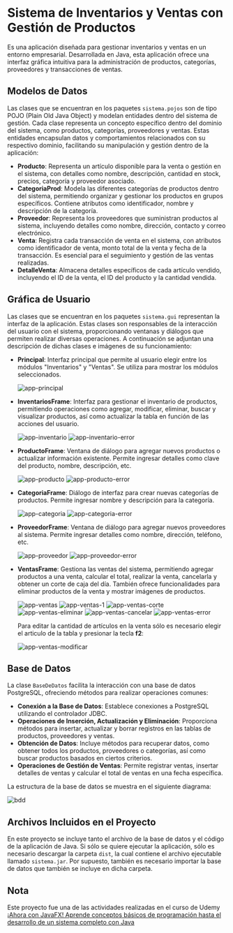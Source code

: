# Sistema de Inventarios y Ventas con Gestión de Productos
Es una aplicación diseñada para gestionar inventarios y ventas en un entorno empresarial. Desarrollada en Java, esta aplicación ofrece una interfaz gráfica intuitiva para la administración de productos, categorías, proveedores y transacciones de ventas.

## Modelos de Datos

Las clases que se encuentran en los paquetes `sistema.pojos` son de tipo POJO (Plain Old Java Object) y modelan entidades dentro del sistema de gestión. Cada clase representa un concepto específico dentro del dominio del sistema, como productos, categorías, proveedores y ventas. Estas entidades encapsulan datos y comportamientos relacionados con su respectivo dominio, facilitando su manipulación y gestión dentro de la aplicación:

- **Producto**: Representa un artículo disponible para la venta o gestión en el sistema, con detalles como nombre, descripción, cantidad en stock, precios, categoría y proveedor asociado.
- **CategoriaProd**: Modela las diferentes categorías de productos dentro del sistema, permitiendo organizar y gestionar los productos en grupos específicos. Contiene atributos como identificador, nombre y descripción de la categoría.
- **Proveedor**: Representa los proveedores que suministran productos al sistema, incluyendo detalles como nombre, dirección, contacto y correo electrónico.
- **Venta**: Registra cada transacción de venta en el sistema, con atributos como identificador de venta, monto total de la venta y fecha de la transacción. Es esencial para el seguimiento y gestión de las ventas realizadas.
- **DetalleVenta**: Almacena detalles específicos de cada artículo vendido, incluyendo el ID de la venta, el ID del producto y la cantidad vendida.

## Gráfica de Usuario

Las clases que se encuentran en los paquetes `sistema.gui` representan la interfaz de la aplicación. Estas clases son responsables de la interacción del usuario con el sistema, proporcionando ventanas y diálogos que permiten realizar diversas operaciones. A continuación se adjuntan una descripción de dichas clases e imágenes de su funcionamiento:

- **Principal**: Interfaz principal que permite al usuario elegir entre los módulos "Inventarios" y "Ventas". Se utiliza para mostrar los módulos seleccionados.

  ![app-principal](https://github.com/lizbeth-cortes/app-java/assets/60724433/3b64a833-1923-4710-9b6f-f22eabbfb068)

- **InventariosFrame**: Interfaz para gestionar el inventario de productos, permitiendo operaciones como agregar, modificar, eliminar, buscar y visualizar productos, así como actualizar la tabla en función de las acciones del usuario.

  ![app-inventario](https://github.com/lizbeth-cortes/app-java/assets/60724433/4f2d3bbb-27dd-424c-a598-6836471861bb)  ![app-inventario-error](https://github.com/lizbeth-cortes/app-java/assets/60724433/108734d5-6c3f-4810-bf95-be46f8e0e722)

- **ProductoFrame**: Ventana de diálogo para agregar nuevos productos o actualizar información existente. Permite ingresar detalles como clave del producto, nombre, descripción, etc.

  ![app-producto](https://github.com/lizbeth-cortes/app-java/assets/60724433/ac3610f7-74bc-4f1a-b154-96668439edcc)
  ![app-producto-error](https://github.com/lizbeth-cortes/app-java/assets/60724433/b6a33cec-dedd-4f03-9584-326215ed123a)


- **CategoriaFrame**: Diálogo de interfaz para crear nuevas categorías de productos. Permite ingresar nombre y descripción para la categoría.

  ![app-categoria](https://github.com/lizbeth-cortes/app-java/assets/60724433/a5d7b697-e439-4fb3-9175-0987b5dee03c)  ![app-categoria-error](https://github.com/lizbeth-cortes/app-java/assets/60724433/3f35ffcc-6662-4cb8-8d26-06e3f3f39506)

- **ProveedorFrame**: Ventana de diálogo para agregar nuevos proveedores al sistema. Permite ingresar detalles como nombre, dirección, teléfono, etc.

  ![app-proveedor](https://github.com/lizbeth-cortes/app-java/assets/60724433/a64005c8-a171-429c-b6d7-a240e2bf9a73)
  ![app-proveedor-error](https://github.com/lizbeth-cortes/app-java/assets/60724433/e167945c-3644-4fdf-a18e-9fc09ed1edd6)

- **VentasFrame**: Gestiona las ventas del sistema, permitiendo agregar productos a una venta, calcular el total, realizar la venta, cancelarla y obtener un corte de caja del día. También ofrece funcionalidades para eliminar productos de la venta y mostrar imágenes de productos.

  ![app-ventas](https://github.com/lizbeth-cortes/app-java/assets/60724433/be5ac880-984c-4d74-ac0f-ae6f95f322e9)
  ![app-ventas-1](https://github.com/lizbeth-cortes/app-java/assets/60724433/b5e4c4ad-ddee-4ec5-9792-7b667460a749)
  ![app-ventas-corte](https://github.com/lizbeth-cortes/app-java/assets/60724433/1b6b83e5-85e9-43fa-adec-18e133d4ed15)
  ![app-ventas-eliminar](https://github.com/lizbeth-cortes/app-java/assets/60724433/5e050ab2-c568-4901-940b-c03c74f6c828)
  ![app-ventas-cancelar](https://github.com/lizbeth-cortes/app-java/assets/60724433/d69b38ec-5c7e-46a9-adff-105e428c53ae)
  ![app-ventas-error](https://github.com/lizbeth-cortes/app-java/assets/60724433/d930f900-df60-41fe-9859-6d215147b7da)

  Para editar la cantidad de artículos en la venta sólo es necesario elegir el articulo de la tabla y presionar la tecla **f2**:
  
  ![app-ventas-modificar](https://github.com/lizbeth-cortes/app-java/assets/60724433/1d9ab7f3-bdc8-4705-ae71-6039e7ef6078)







## Base de Datos

La clase `BaseDeDatos` facilita la interacción con una base de datos PostgreSQL, ofreciendo métodos para realizar operaciones comunes:

- **Conexión a la Base de Datos**: Establece conexiones a PostgreSQL utilizando el controlador JDBC.
- **Operaciones de Inserción, Actualización y Eliminación**: Proporciona métodos para insertar, actualizar y borrar registros en las tablas de productos, proveedores y ventas.
- **Obtención de Datos**: Incluye métodos para recuperar datos, como obtener todos los productos, proveedores o categorías, así como buscar productos basados en ciertos criterios.
- **Operaciones de Gestión de Ventas**: Permite registrar ventas, insertar detalles de ventas y calcular el total de ventas en una fecha específica.

La estructura de la base de datos se muestra en el siguiente diagrama:

![bdd](https://github.com/lizbeth-cortes/app-java/assets/60724433/c0714953-9fec-4897-b474-b86b96cd33f7)


## Archivos Incluidos en el Proyecto

En este proyecto se incluye tanto el archivo de la base de datos y el código de la aplicación de Java. Si sólo se quiere ejecutar la aplicación, sólo es necesario descargar la carpeta `dist`, la cual contiene el archivo ejecutable llamado `sistema.jar`. Por supuesto, también es necesario importar la base de datos que también se incluye en dicha carpeta.

## Nota

Este proyecto fue una de las actividades realizadas en el curso de Udemy [¡Ahora con JavaFX! Aprende conceptos básicos de programación hasta el desarrollo de un sistema completo con Java](https://ibmcsr.udemy.com/certificate/UC-2d303990-3436-437f-bc47-2fc146caf255/)

